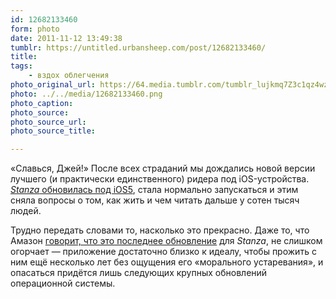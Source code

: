 ```yaml
---
id: 12682133460
form: photo
date: 2011-11-12 13:49:38
tumblr: https://untitled.urbansheep.com/post/12682133460/
title:
tags:
    - вздох облегчения
photo_original_url: https://64.media.tumblr.com/tumblr_lujkmq7Z3c1qz4wzio1_1280.png
photo: ../../media/12682133460.png
photo_caption:
photo_source:
photo_source_url:
photo_source_title:

---
```


<p>«Славься, Джей!» После всех страданий мы дождались новой версии лучшего (и практически единственного) ридера под iOS-устройства. <a href="http://itunes.apple.com/ru/app/stanza/id284956128?mt=8"><i>Stanza</i> обновилась под iOS5</a>, стала нормально запускаться и этим сняла вопросы о том, как жить и чем читать дальше у сотен тысяч людей.</p>

<p>Трудно передать словами то, насколько это прекрасно. Даже то, что Амазон <a href="http://www.macworld.com/article/163524/2011/11/amazon_updates_sunsets_stanza_app.html">говорит, что это последнее обновление</a> для <i>Stanza</i>, не слишком огорчает — приложение достаточно близко к идеалу, чтобы прожить с ним ещё несколько лет без ощущения его «морального устаревания», и опасаться придётся лишь следующих крупных обновлений операционной системы.</p>
